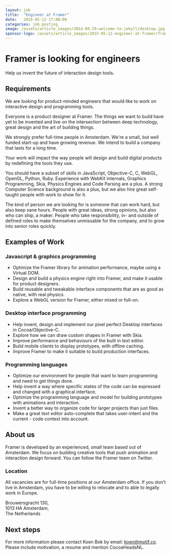 ```yaml
---
layout: job
title:  "Engineer at Framer"
date:   2015-05-12 17:00:00
categories: job posting
image: /assets/article_images/2014-08-29-welcome-to-jekyll/desktop.jpg
sponsor-logo: /assets/article_images/2015-05-12-engineer-at-framer/framer.png
---
```


# Framer is looking for engineers

Help us invent the future of interaction design tools.

## Requirements

We are looking for product-minded engineers that would like to work on interactive design and programming tools.

Everyone is a product designer at Framer. The things we want to build have yet to be invented and live on the intersection between deep technology, great design and the art of building things.

We strongly prefer full-time people in Amsterdam. We're a small, but well funded start-up and have growing revenue. We intend to build a company that lasts for a long time.

Your work will impact the way people will design and build digital products by redefining the tools they use.

You should have a subset of skills in JavaScript, Objective-C, C, WebGL, OpenGL, Python, Ruby. Experience with WebKit internals, Graphics Programming, Skia, Physics Engines and Code Parsing are a plus. A strong Computer Science background is also a plus, but we also hire great self-taught people with work to show for it.

The kind of person we are looking for is someone that can work hard, but also keep sane hours. People with great ideas, strong opinions, but also who can ship, a maker. People who take responsibility, in- and outside of defined roles to make themselves unmissable for the company, and to grow into senior roles quickly.

## Examples of Work


### Javascript & graphics programming

- Optimize the Framer library for animation performance, maybe using a Virtual DOM.
- Design and build a physics engine right into Framer, and make it usable for product designers.
- Build reusable and tweakable interface components that are as good as native, with real physics.
- Explore a WebGL version for Framer, either mixed or full-on.


### Desktop interface programming

- Help invent, design and implement our pixel perfect Desktop interfaces in Cocoa/Objective-C.
- Explore how we can draw custom shapes in Framer with Skia.
- Improve performance and behaviours of the built in text editor.
- Build mobile clients to display prototypes, with offline caching.
- Improve Framer to make it suitable to build production interfaces.

### Programming languages

- Optimize our environment for people that want to learn programming and need to get things done.
- Help invent a way where specific states of the code can be expressed and changed with a graphical interface.
- Optimize the programming language and model for building prototypes with animations and interaction.
- Invent a better way to organize code for larger projects than just files.
- Make a great text editor auto-complete that takes user-intent and the current - code context into account.

## About us

Framer is developed by an experienced, small team based out of Amsterdam. We focus on building creative tools that push animation and interaction design forward. You can follow the Framer team on Twitter.

### Location

All vacancies are for full-time positions at our Amsterdam office. If you don't live in Amsterdam, you have to be willing to relocate and to able to legally work in Europe.

Brouwersgracht 130,<br/>
1013 HA Amsterdam,<br/>
The Netherlands

## Next steps

For more information please contact Koen Bok by email: <a href="mailto:koen@motif.co">koen@motif.co</a>. Please include motivation, a resume and mention CocoaHeadsNL.
